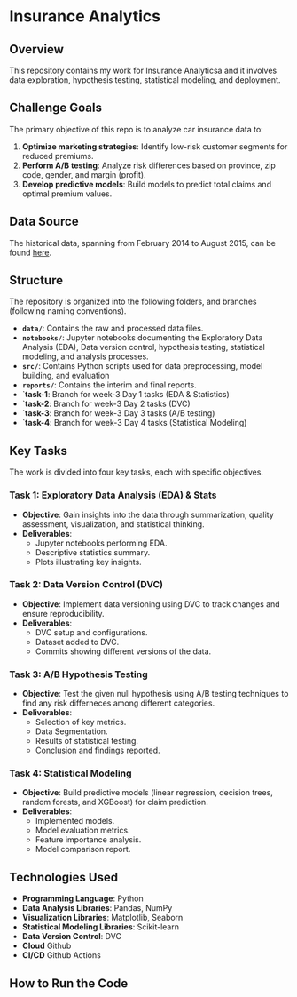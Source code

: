 # Insurance Analytics

## Overview
This repository contains my work for Insurance Analyticsa and it involves data exploration, hypothesis testing, statistical modeling, and deployment.

## Challenge Goals

The primary objective of this repo is to analyze car insurance data to:
1. **Optimize marketing strategies**: Identify low-risk customer segments for reduced premiums.
2. **Perform A/B testing**: Analyze risk differences based on province, zip code, gender, and margin (profit).
3. **Develop predictive models**: Build models to predict total claims and optimal premium values.

## Data Source
The historical data, spanning from February 2014 to August 2015, can be found [here](insert_data_link_here).

## Structure

The repository is organized into the following folders, and branches (following naming conventions).

- **`data/`**: Contains the raw and processed data files.
- **`notebooks/`**: Jupyter notebooks documenting the Exploratory Data Analysis (EDA), Data version control, hypothesis testing, statistical modeling, and analysis processes.
- **`src/`**: Contains Python scripts used for data preprocessing, model building, and evaluation
- **`reports/`**: Contains the interim and final reports.
- `**task-1**: Branch for week-3 Day 1 tasks (EDA & Statistics)
- `**task-2**: Branch for week-3 Day 2 tasks (DVC)
- `**task-3**: Branch for week-3 Day 3 tasks (A/B testing)
- `**task-4**: Branch for week-3 Day 4 tasks (Statistical Modeling)

## Key Tasks

The work is divided into four key tasks, each with specific objectives.

### Task 1: Exploratory Data Analysis (EDA) & Stats

- **Objective**: Gain insights into the data through summarization, quality assessment, visualization, and statistical thinking.
- **Deliverables**:
    - Jupyter notebooks performing EDA.
    - Descriptive statistics summary.
    - Plots illustrating key insights.

### Task 2: Data Version Control (DVC)

- **Objective**: Implement data versioning using DVC to track changes and ensure reproducibility.
- **Deliverables**:
    - DVC setup and configurations.
    - Dataset added to DVC.
    - Commits showing different versions of the data.

### Task 3: A/B Hypothesis Testing

- **Objective**: Test the given null hypothesis using A/B testing techniques to find any risk differneces among different categories.
- **Deliverables**:
    -  Selection of key metrics.
    -  Data Segmentation.
    -  Results of statistical testing.
    - Conclusion and findings reported.

### Task 4: Statistical Modeling

- **Objective**: Build predictive models (linear regression, decision trees, random forests, and XGBoost) for claim prediction.
- **Deliverables**:
    - Implemented models.
    - Model evaluation metrics.
    - Feature importance analysis.
    - Model comparison report.

## Technologies Used

- **Programming Language**: Python
- **Data Analysis Libraries**: Pandas, NumPy
- **Visualization Libraries**: Matplotlib, Seaborn
- **Statistical Modeling Libraries**: Scikit-learn
- **Data Version Control**: DVC
- **Cloud** Github
- **CI/CD** Github Actions

## How to Run the Code
